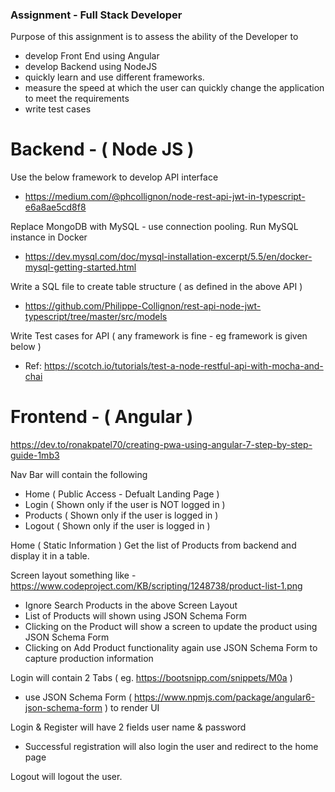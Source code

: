 ### Assignment - Full Stack Developer

Purpose of this assignment is to assess the ability of the Developer to
- develop Front End using Angular
- develop Backend using NodeJS
- quickly learn and use different frameworks.
- measure the speed at which the user can quickly change the application to meet the requirements
- write test cases


# Backend - ( Node JS )
Use the below framework to develop API interface
- https://medium.com/@phcollignon/node-rest-api-jwt-in-typescript-e6a8ae5cd8f8

Replace MongoDB with MySQL - use connection pooling.
Run MySQL instance in Docker
- https://dev.mysql.com/doc/mysql-installation-excerpt/5.5/en/docker-mysql-getting-started.html

Write a SQL file to create table structure ( as defined in the above API )
- https://github.com/Philippe-Collignon/rest-api-node-jwt-typescript/tree/master/src/models

Write Test cases for API ( any framework is fine - eg framework is given below )
- Ref: https://scotch.io/tutorials/test-a-node-restful-api-with-mocha-and-chai

# Frontend - ( Angular ) 
https://dev.to/ronakpatel70/creating-pwa-using-angular-7-step-by-step-guide-1mb3

Nav Bar will contain the following
- Home   ( Public Access - Defualt Landing Page )
- Login ( Shown only if the user is NOT logged in )
- Products ( Shown only if the user is logged in ) 
- Logout ( Shown only if the user is logged in )

Home ( Static Information )
Get the list of Products from backend and display it in a table.

Screen layout something like - https://www.codeproject.com/KB/scripting/1248738/product-list-1.png
  - Ignore Search Products in the above Screen Layout
  - List of Products will shown using JSON Schema Form
  - Clicking on the Product will show a screen to update the product using JSON Schema Form
  - Clicking on Add Product functionality again use JSON Schema Form to capture production information

Login will contain 2 Tabs ( eg. https://bootsnipp.com/snippets/M0a ) 
- use JSON Schema Form ( https://www.npmjs.com/package/angular6-json-schema-form ) to render UI

Login & Register will have 2 fields user name & password
- Successful registration will also login the user and redirect to the home page

Logout will logout the user.
